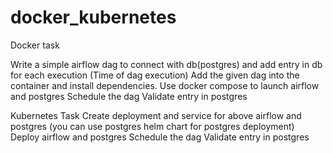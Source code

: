 # docker_kubernetes

Docker task
                      
 Write a simple airflow dag to connect with db(postgres) and add entry in db for each execution (Time of dag execution)
 Add the given dag into the container and install dependencies.
 Use docker compose to launch airflow and postgres
 Schedule the dag
 Validate entry in postgres
                    
Kubernetes Task
 Create deployment and service for above airflow and postgres (you can use postgres helm chart for postgres deployment)
 Deploy airflow and postgres
 Schedule the dag
 Validate entry in postgres
